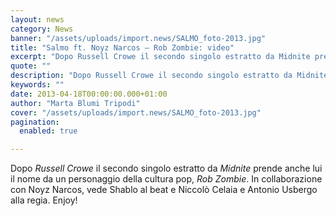 ```yaml
---
layout: news
category: News
banner: "/assets/uploads/import.news/SALMO_foto-2013.jpg"
title: "Salmo ft. Noyz Narcos – Rob Zombie: video"
excerpt: "Dopo Russell Crowe il secondo singolo estratto da Midnite prende anche lui il nome da un personaggio della cultura pop, Rob Zombie. In collaborazione con Noyz Narcos, vede Shablo al beat e Niccolò Celaia e Antonio Usbergo alla regia. Enjoy!  "
quote: ""
description: "Dopo Russell Crowe il secondo singolo estratto da Midnite prende anche lui il nome da un personaggio della cultura pop, Rob Zombie. In collaborazione con Noyz Narcos, vede Shablo al beat e Niccolò Celaia e Antonio Usbergo alla regia. Enjoy!  "
keywords: ""
date: 2013-04-18T00:00:00.000+01:00
author: "Marta Blumi Tripodi"
cover: "/assets/uploads/import.news/SALMO_foto-2013.jpg"
pagination:
  enabled: true

---
```


Dopo _Russell Crowe_ il secondo singolo estratto da _Midnite_ prende anche lui il nome da un personaggio della cultura pop, _Rob Zombie_. In collaborazione con Noyz Narcos, vede Shablo al beat e Niccolò Celaia e Antonio Usbergo alla regia. Enjoy!

  